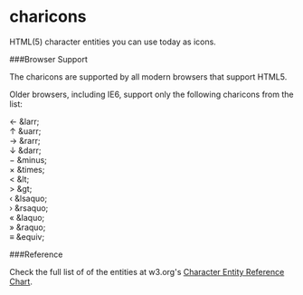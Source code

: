 charicons
=========

HTML(5) character entities you can use today as icons.

###Browser Support

The charicons are supported by all modern browsers that support HTML5.

Older browsers, including IE6, support only the following charicons from the list:

&larr; &amp;larr;  
&uarr; &amp;uarr;  
&rarr; &amp;rarr;  
&darr; &amp;darr;  
&minus; &amp;minus;  
&times; &amp;times;  
&lt; &amp;lt;  
&gt; &amp;gt;  
&lsaquo; &amp;lsaquo;  
&rsaquo; &amp;rsaquo;  
&laquo; &amp;laquo;  
&raquo; &amp;raquo;  
&equiv; &amp;equiv;  


###Reference

Check the full list of of the entities at w3.org's [Character Entity Reference Chart](http://dev.w3.org/html5/html-author/charref).